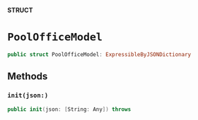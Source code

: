 **STRUCT**

# `PoolOfficeModel`

```swift
public struct PoolOfficeModel: ExpressibleByJSONDictionary
```

## Methods
### `init(json:)`

```swift
public init(json: [String: Any]) throws
```
